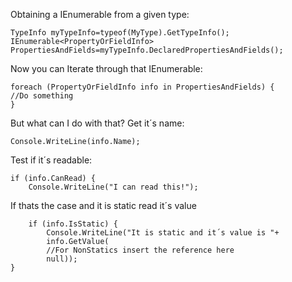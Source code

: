 Obtaining a IEnumerable<PropertyOrFieldInfo> from a given type:

```
TypeInfo myTypeInfo=typeof(MyType).GetTypeInfo();
IEnumerable<PropertyOrFieldInfo> PropertiesAndFields=myTypeInfo.DeclaredPropertiesAndFields();
```

Now you can Iterate through that IEnumerable:
```
foreach (PropertyOrFieldInfo info in PropertiesAndFields) {
//Do something
}
```
But what can I do with that?
Get it´s name:
```
Console.WriteLine(info.Name);
```
Test if it´s readable: 
```
if (info.CanRead) {
	Console.WriteLine("I can read this!");
```
If thats the case and it is static read it´s value
```
	if (info.IsStatic) {
		Console.WriteLine("It is static and it´s value is "+ 
		info.GetValue(
		//For NonStatics insert the reference here
		null));
}
```
